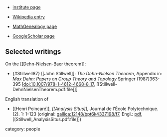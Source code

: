
* [institute page](https://www.usfca.edu/faculty/john-stillwell)

* [Wikipedia entry](https://en.wikipedia.org/wiki/John_Stillwell)

* [MathGenealogy page](https://www.genealogy.math.ndsu.nodak.edu/id.php?id=44223)

* [GoogleScholar page](https://scholar.google.com/citations?user=1l4MhSgUiBEC&hl=en)

## Selected writings

On the [[Dehn-Nielsen-Baer theorem]]:

* {#Stillwell87} [[John Stillwell]]: *The Dehn-Nielsen Theorem*, Appendix in: *Max Dehn: Papers on Group Theory and Topology* Springer (1987)363-395 &lbrack;[doi:10.1007/978-1-4612-4668-8_17](https://doi.org/10.1007/978-1-4612-4668-8_17), [[Stillwell-DehnNielsenTheorem.pdf:file]]&rbrack;


English translation of

* [[Henri Poincaré]],  *[[Analysis Situs]]*, Journal de l'École Polytechnique. (2). 1: 1–123 (original: [gallica:12148/bpt6k4337198/f7](https://gallica.bnf.fr/ark:/12148/bpt6k4337198/f7), Engl.: [pdf](https://www.maths.ed.ac.uk/~v1ranick/papers/poincare2009.pdf), [[Stillwell_AnalysisSitus.pdf:file]])

category: people
